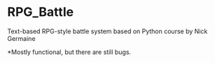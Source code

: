 # RPG_Battle
Text-based RPG-style battle system based on Python course by Nick Germaine 

*Mostly functional, but there are still bugs.
